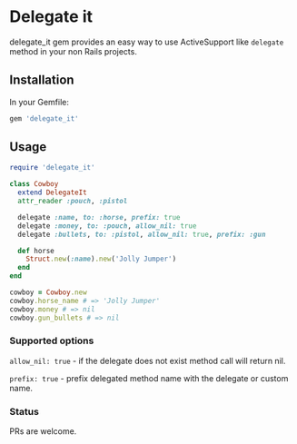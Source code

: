 # Delegate it

delegate_it gem provides an easy way to use ActiveSupport like `delegate` method in your non Rails projects.

## Installation

In your Gemfile:

````ruby
gem 'delegate_it'
````

## Usage

````ruby
require 'delegate_it'

class Cowboy
  extend DelegateIt
  attr_reader :pouch, :pistol

  delegate :name, to: :horse, prefix: true
  delegate :money, to: :pouch, allow_nil: true
  delegate :bullets, to: :pistol, allow_nil: true, prefix: :gun

  def horse
    Struct.new(:name).new('Jolly Jumper')
  end
end

cowboy = Cowboy.new
cowboy.horse_name # => 'Jolly Jumper'
cowboy.money # => nil
cowboy.gun_bullets # => nil

````

### Supported options

`allow_nil: true` - if the delegate does not exist method call will return nil.

`prefix: true` - prefix delegated method name with the delegate or custom name.


### Status

PRs are welcome.
